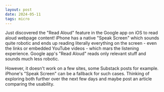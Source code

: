 ```yaml
---
layout: post
date: 2024-05-11
tags: micro
---
```


Just discovered the "Read Aloud" feature in the Google app on iOS to read aloud webpage content! iPhone has a native "Speak Screen" which sounds quite robotic and ends up reading literally everything on the screen - even the links or embedded YouTube videos - which mars the listening experience. Google app's "Read Aloud" reads only relevant stuff and sounds much less robotic. 

However, it doesn't work on a few sites, some Substack posts for example. iPhone's "Speak Screen" can be a fallback for such cases. Thinking of exploring both further over the next few days and maybe post an article comparing the usability.